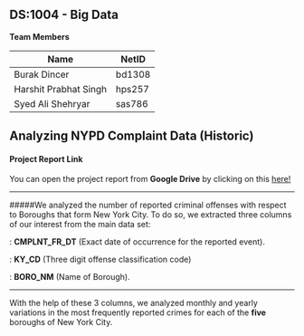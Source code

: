 DS:1004 - Big Data 
----------------------
**Team Members** 

Name    | NetID
-------- | ---
Burak Dincer | bd1308
Harshit Prabhat Singh    | hps257
Syed Ali Shehryar     | sas786


Analyzing NYPD Complaint Data (Historic)
-------------
#### <i class="icon-file"></i> Project Report Link
You can open the project report from <i class="icon-provider-gdrive"></i> **Google Drive** by clicking on this  [here!](https://drive.google.com/open?id=1uCckvtVk8lKK7W41oE9Yu4Hsa5-1diJeJO_b9emTfVc)

-------------

#####We analyzed the number  of reported criminal offenses with respect to Boroughs that form New York City. To do so, we extracted three columns of our interest from the main data set: 

:  **CMPLNT_FR_DT** (Exact date of occurrence for the reported event).

:  **KY_CD** (Three digit offense classification code)

:  **BORO_NM** (Name of Borough). 

-------------
With the help of these 3 columns, we analyzed monthly and yearly variations in the most frequently reported crimes for each of the **five** boroughs of New York City.

